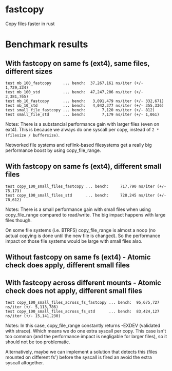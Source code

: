 # fastcopy
Copy files faster in rust

# Benchmark results
## With fastcopy on same fs (ext4), same files, different sizes
```
test mb_100_fastcopy     ... bench:  37,267,161 ns/iter (+/- 1,729,334)
test mb_100_std          ... bench:  47,247,206 ns/iter (+/- 2,381,765)
test mb_10_fastcopy      ... bench:   3,091,479 ns/iter (+/- 332,671)
test mb_10_std           ... bench:   4,042,377 ns/iter (+/- 355,336)
test small_file_fastcopy ... bench:       7,120 ns/iter (+/- 812)
test small_file_std      ... bench:       7,179 ns/iter (+/- 1,061)
```

Notes: There is a substancial performance gain with larger files (even on ext4). This is because we always do one syscall per copy, instead of `2 * (filesize / buffersize)`.

Networked file systems and reflink-based filesystems get a really big performance boost by using copy_file_range.

## With fastcopy on same fs (ext4), different small files
```
test copy_100_small_files_fastcopy ... bench:     717,790 ns/iter (+/- 75,173)
test copy_100_small_files_std      ... bench:     728,245 ns/iter (+/- 78,612)
```
Notes: There is a small performance gain with small files when using copy_file_range compared to read/write.
The big impact happens with large files though.

On some file systems (i.e. BTRFS) copy_file_range is almost a noop (no actual copying is done until the new file is changed).
So the performance impact on those file systems would be large with small files also.

## Without fastcopy on same fs (ext4) - Atomic check does apply, different small files

## With fastcopy across different mounts - Atomic check does not apply, different small files
```
test copy_100_small_files_across_fs_fastcopy ... bench:  95,675,727 ns/iter (+/- 5,113,786)
test copy_100_small_files_across_fs_std      ... bench:  83,424,127 ns/iter (+/- 15,141,230)
```

Notes: In this case, copy_file_range constantly returns -EXDEV (validated with strace). Which means we do one extra syscall per copy. This case isn't too common (and the performance impact is negligable for larger files), so it should not be too problematic.

Alternatively, maybe we can implement a solution that detects this (files mounted on different fs') before the syscall is fired an avoid the extra syscall altogether.
